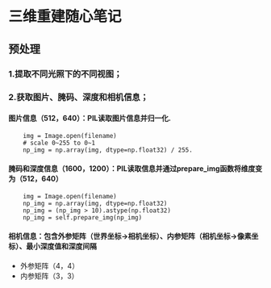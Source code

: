 三维重建随心笔记
=====
预处理
------
### 1.提取不同光照下的不同视图；  
### 2.获取图片、腌码、深度和相机信息；  
####    图片信息（512，640）：PIL读取图片信息并归一化. 
        img = Image.open(filename)
        # scale 0~255 to 0~1
        np_img = np.array(img, dtype=np.float32) / 255.
####    腌码和深度信息（1600，1200）：PIL读取信息并通过prepare_img函数将维度变为（512，640）
        img = Image.open(filename)
        np_img = np.array(img, dtype=np.float32)
        np_img = (np_img > 10).astype(np.float32)
        np_img = self.prepare_img(np_img)
####    相机信息：包含外参矩阵（世界坐标->相机坐标）、内参矩阵（相机坐标->像素坐标）、最小深度值和深度间隔  
* 外参矩阵（4，4）  
* 内参矩阵（3，3）  
